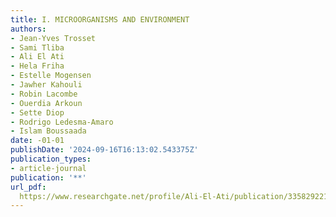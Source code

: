 ```yaml
---
title: I. MICROORGANISMS AND ENVIRONMENT
authors:
- Jean-Yves Trosset
- Sami Tliba
- Ali El Ati
- Hela Friha
- Estelle Mogensen
- Jawher Kahouli
- Robin Lacombe
- Ouerdia Arkoun
- Sette Diop
- Rodrigo Ledesma-Amaro
- Islam Boussaada
date: -01-01
publishDate: '2024-09-16T16:13:02.543375Z'
publication_types:
- article-journal
publication: '**'
url_pdf: 
  https://www.researchgate.net/profile/Ali-El-Ati/publication/335829221_Influence_of_micro-environment_on_yeast_population_dynamics/links/5d8a7b26299bf10cff0b1025/Influence-of-micro-environment-on-yeast-population-dynamics.pdf
---
```

